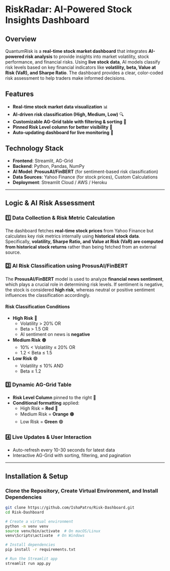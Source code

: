 # RiskRadar: AI-Powered Stock Insights Dashboard

## Overview

QuantumRisk is a **real-time stock market dashboard** that integrates **AI-powered risk analysis** to provide insights into market volatility, stock performance, and financial risks. Using **live stock data**, AI models classify risk levels based on key financial indicators like **volatility, beta, Value at Risk (VaR), and Sharpe Ratio**. The dashboard provides a clear, color-coded risk assessment to help traders make informed decisions.

## Features

- **Real-time stock market data visualization** 📊  
- **AI-driven risk classification (High, Medium, Low)** 🔍  
- **Customizable AG-Grid table with filtering & sorting** 🔧  
- **Pinned Risk Level column for better visibility** 📌  
- **Auto-updating dashboard for live monitoring** 🔄  

## Technology Stack

- **Frontend**: Streamlit, AG-Grid  
- **Backend**: Python, Pandas, NumPy  
- **AI Model**: **ProsusAI/FinBERT** (for sentiment-based risk classification)  
- **Data Sources**: Yahoo Finance (for stock prices), Custom Calculations  
- **Deployment**: Streamlit Cloud / AWS / Heroku  

---

## Logic & AI Risk Assessment

### 1️⃣ **Data Collection & Risk Metric Calculation**

The dashboard fetches **real-time stock prices** from Yahoo Finance but calculates key risk metrics internally using **historical stock data**. Specifically, **volatility, Sharpe Ratio, and Value at Risk (VaR) are computed from historical stock returns** rather than being fetched from an external source.

### 2️⃣ **AI Risk Classification using ProsusAI/FinBERT**

The **ProsusAI/FinBERT** model is used to analyze **financial news sentiment**, which plays a crucial role in determining risk levels. If sentiment is negative, the stock is considered **high risk**, whereas neutral or positive sentiment influences the classification accordingly.

#### **Risk Classification Conditions**
- **High Risk** 🔴  
  - Volatility > 20% OR  
  - Beta > 1.5 OR  
  - AI sentiment on news is **negative**  
- **Medium Risk** 🟠  
  - 10% < Volatility ≤ 20% OR  
  - 1.2 < Beta ≤ 1.5  
- **Low Risk** 🟢  
  - Volatility ≤ 10% AND  
  - Beta ≤ 1.2  

### 3️⃣ **Dynamic AG-Grid Table**

- **Risk Level Column** pinned to the right 📌  
- **Conditional formatting** applied:  
  - High Risk = **Red** 🔴  
  - Medium Risk = **Orange** 🟠  
  - Low Risk = **Green** 🟢  

### 4️⃣ **Live Updates & User Interaction**

- Auto-refresh every 10-30 seconds for latest data  
- Interactive AG-Grid with sorting, filtering, and pagination  

---

## Installation & Setup

### **Clone the Repository, Create Virtual Environment, and Install Dependencies**

```bash
git clone https://github.com/IshaPatro/Risk-Dashboard.git
cd Risk-Dashboard

# Create a virtual environment
python -m venv venv
source venv/bin/activate  # On macOS/Linux
venv\Scripts\activate  # On Windows

# Install dependencies
pip install -r requirements.txt

# Run the Streamlit app
streamlit run app.py
```
